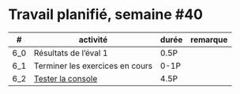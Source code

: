 # Travail planifié, semaine #40

|#|activité|durée|remarque
|---|-|-|-
|6_0| Résultats de l’éval 1|0.5P|
|6_1| Terminer les exercices en cours|0-1P|
6_2|[Tester la console](../exos/06/test-console.md)|4.5P| 







